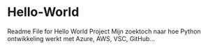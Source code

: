 # Hello-World

Readme File for Hello World Project
Mijn zoektoch naar hoe Python ontwikkeling werkt met Azure, AWS, VSC, GitHub...
